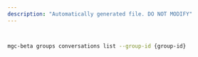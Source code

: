 ```yaml
---
description: "Automatically generated file. DO NOT MODIFY"
---
```


```bash


mgc-beta groups conversations list --group-id {group-id}

```